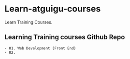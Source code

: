 # Learn-atguigu-courses
Learn Training Courses.


## Learning Training courses Github Repo
    - 01. Web Development (Front End)
    - 02. 
